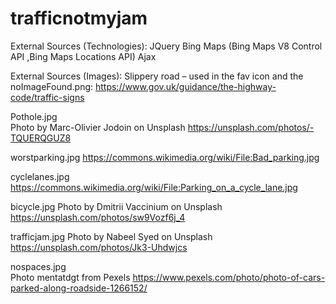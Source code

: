 # trafficnotmyjam
External Sources (Technologies):
JQuery
Bing Maps (Bing Maps V8 Control API ,Bing Maps Locations API)
Ajax

External Sources (Images):
Slippery road – used in the fav icon and the noImageFound.png: 
https://www.gov.uk/guidance/the-highway-code/traffic-signs 

Pothole.jpg  
Photo by Marc-Olivier Jodoin on Unsplash 
https://unsplash.com/photos/-TQUERQGUZ8 

worstparking.jpg 
https://commons.wikimedia.org/wiki/File:Bad_parking.jpg 

cyclelanes.jpg 
https://commons.wikimedia.org/wiki/File:Parking_on_a_cycle_lane.jpg 

bicycle.jpg 
Photo by Dmitrii Vaccinium on Unsplash 
https://unsplash.com/photos/sw9Vozf6j_4 

trafficjam.jpg 
Photo by Nabeel Syed on Unsplash 
https://unsplash.com/photos/Jk3-Uhdwjcs 

nospaces.jpg  
Photo mentatdgt from Pexels 
https://www.pexels.com/photo/photo-of-cars-parked-along-roadside-1266152/ 
